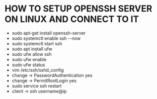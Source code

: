 # HOW TO SETUP OPENSSH SERVER ON LINUX AND CONNECT TO IT

  - sudo apt-get install openssh-server
  - sudo systemctl enable ssh --now
  - sudo systemctl start ssh
  - sudo apt install ufw
  - sudo ufw allow ssh
  - sudo ufw enable
  - sudo ufw status
  - vim /etc/ssh/sshd_config
  - change -> PasswordAuthentication yes
  - change -> PermitRootLogin yes
  - sudo service ssh restart
  - client -> ssh username@ip
